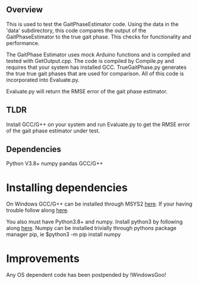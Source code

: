 ## Overview
This is used to test the GaitPhaseEstimator code. Using the data in the 'data' subdirectory, this code compares the
output of the GaitPhaseEstimator to the true gait phase. This checks for functionality and performance. 

The GaitPhase Estimator uses mock Arduino functions and is compiled and tested with GetOutput.cpp. The code is 
compiled by Compile.py and requires that your system has installed GCC. TrueGaitPhase.py generates the true true
gait phases that are used for comparison. All of this code is incorporated into Evaluate.py.

Evaluate.py will return the RMSE error of the gait phase estimator. 

## TLDR
Install GCC/G++ on your system and run Evaluate.py to get the RMSE error of the gait phase estimator under test.

## Dependencies
Python V3.8+
    numpy
    pandas
GCC/G++

# Installing dependencies
On Windows GCC/G++ can be installed through MSYS2 [here](https://www.msys2.org/). If your having trouble follow
along [here](https://www.freecodecamp.org/news/how-to-install-c-and-cpp-compiler-on-windows/).

You also must have Python3.8+ and numpy. Install python3 by following along [here](https://phoenixnap.com/kb/how-to-install-python-3-windows#:~:text=How%20to%20Install%20Python%203%20on%20Windows%2010,Variables%20%28Optional%29%207%20Install%20virtualnv%20%28Optional%29%20See%20More.). Numpy can be installed
trivially through pythons package manager pip, ie 
    $python3 -m pip install numpy

# Improvements
Any OS dependent code has been postpended by !WindowsGoo!